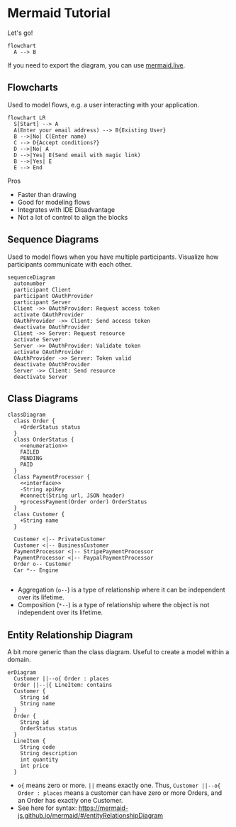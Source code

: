# Mermaid Tutorial

Let's go!

```mermaid
flowchart
  A --> B
```

If you need to export the diagram, you can use [mermaid.live](https://mermaid.live).

## Flowcharts

Used to model flows, e.g. a user interacting with your application.  

```mermaid
flowchart LR
  S[Start] --> A
  A(Enter your email address) --> B{Existing User}
  B -->|No| C(Enter name)
  C --> D{Accept conditions?}
  D -->|No| A
  D -->|Yes| E(Send email with magic link)
  B -->|Yes| E
  E --> End
```

Pros
- Faster than drawing
- Good for modeling flows
- Integrates with IDE
Disadvantage
- Not a lot of control to align the blocks

## Sequence Diagrams

Used to model flows when you have multiple participants. Visualize how 
participants communicate with each other.

```mermaid
sequenceDiagram
  autonumber
  participant Client
  participant OAuthProvider
  participant Server
  Client ->> OAuthProvider: Request access token
  activate OAuthProvider
  OAuthProvider ->> Client: Send access token
  deactivate OAuthProvider
  Client ->> Server: Request resource
  activate Server
  Server ->> OAuthProvider: Validate token
  activate OAuthProvider
  OAuthProvider ->> Server: Token valid
  deactivate OAuthProvider
  Server ->> Client: Send resource
  deactivate Server
```

## Class Diagrams

```mermaid
classDiagram
  class Order {
    +OrderStatus status
  }
  class OrderStatus {
    <<enumeration>>
    FAILED
    PENDING
    PAID
  }
  class PaymentProcessor {
    <<interface>>
    -String apiKey
    #connect(String url, JSON header)
    +processPayment(Order order) OrderStatus
  }
  class Customer {
    +String name
  }
  
  Customer <|-- PrivateCustomer
  Customer <|-- BusinessCustomer
  PaymentProcessor <|-- StripePaymentProcessor
  PaymentProcessor <|-- PaypalPaymentProcessor
  Order o-- Customer
  Car *-- Engine
  
```

* Aggregation (`o--`) is a type of relationship where it can be independent 
over its lifetime.
* Composition (`*--`) is a type of relationship where the object is not
independent over its lifetime.

## Entity Relationship Diagram

A bit more generic than the class diagram. Useful to create a model within
a domain.

```mermaid
erDiagram
  Customer ||--o{ Order : places
  Order ||--|{ LineItem: contains
  Customer {
    String id
    String name
  }
  Order {
    String id
    OrderStatus status
  }
  LineItem {
    String code
    String description
    int quantity
    int price
  }
```

* `o{` means zero or more. `||` means exactly one. 
Thus, `Customer ||--o{ Order : places` means a customer can have zero or more
Orders, and an Order has exactly one Customer.
* See here for syntax: https://mermaid-js.github.io/mermaid/#/entityRelationshipDiagram
